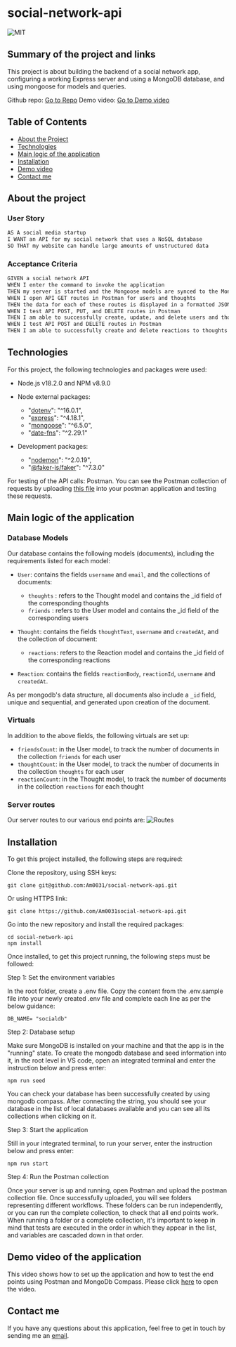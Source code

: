 # social-network-api

![MIT](https://img.shields.io/badge/License-MIT-blue)

## Summary of the project and links

This project is about building the backend of a social network app, configuring a working Express server and using a MongoDB database, and using mongoose for models and queries.

Github repo: [Go to Repo](https://github.com/Am0031/social-network-api/tree/dev)
Demo video: [Go to Demo video]()

## Table of Contents

- [About the Project](#about-the-project)
- [Technologies](#technologies)
- [Main logic of the application](#main-logic-of-the-application)
- [Installation](#installation)
- [Demo video](#demo-video-of-the-application)
- [Contact me](#contact-me)

## About the project

### User Story

```md
AS A social media startup
I WANT an API for my social network that uses a NoSQL database
SO THAT my website can handle large amounts of unstructured data
```

### Acceptance Criteria

```md
GIVEN a social network API
WHEN I enter the command to invoke the application
THEN my server is started and the Mongoose models are synced to the MongoDB database
WHEN I open API GET routes in Postman for users and thoughts
THEN the data for each of these routes is displayed in a formatted JSON
WHEN I test API POST, PUT, and DELETE routes in Postman
THEN I am able to successfully create, update, and delete users and thoughts in my database
WHEN I test API POST and DELETE routes in Postman
THEN I am able to successfully create and delete reactions to thoughts and add and remove friends to a user’s friend list
```

## Technologies

For this project, the following technologies and packages were used:

- Node.js v18.2.0 and NPM v8.9.0
- Node external packages:

  - "[dotenv](https://www.npmjs.com/package/dotenv)": "^16.0.1",
  - "[express](https://www.npmjs.com/package/express)": "^4.18.1",
  - "[mongoose](https://www.npmjs.com/package/mongoose)": "^6.5.0",
  - "[date-fns](https://www.npmjs.com/package/date-fns)": "^2.29.1"

- Development packages:
  - "[nodemon](https://www.npmjs.com/package/nodemon)": "^2.0.19",
  - "[@faker-js/faker](https://www.npmjs.com/package/@faker-js/faker)": "^7.3.0"

For testing of the API calls: Postman.
You can see the Postman collection of requests by uploading [this file]() into your postman application and testing these requests.

## Main logic of the application

### Database Models

Our database contains the following models (documents), including the requirements listed for each model:

- `User`: contains the fields `username` and `email`, and the collections of documents:

  - `thoughts` : refers to the Thought model and contains the \_id field of the corresponding thoughts
  - `friends` : refers to the User model and contains the \_id field of the corresponding users

- `Thought`: contains the fields `thoughtText`, `username` and `createdAt`, and the collection of document:

  - `reactions`: refers to the Reaction model and contains the \_id field of the corresponding reactions

- `Reaction`: contains the fields `reactionBody`, `reactionId`, `username` and `createdAt`.

As per mongodb's data structure, all documents also include a `_id` field, unique and sequential, and generated upon creation of the document.

### Virtuals

In addition to the above fields, the following virtuals are set up:

- `friendsCount`: in the User model, to track the number of documents in the collection `friends` for each user
- `thoughtCount`: in the User model, to track the number of documents in the collection `thoughts` for each user
- `reactionCount`: in the Thought model, to track the number of documents in the collection `reactions` for each thought

### Server routes

Our server routes to our various end points are:
![Routes]()

## Installation

To get this project installed, the following steps are required:

Clone the repository, using SSH keys:

```
git clone git@github.com:Am0031/social-network-api.git
```

Or using HTTPS link:

```
git clone https://github.com/Am0031social-network-api.git
```

Go into the new repository and install the required packages:

```
cd social-network-api
npm install
```

Once installed, to get this project running, the following steps must be followed:

Step 1: Set the environment variables

In the root folder, create a .env file. Copy the content from the .env.sample file into your newly created .env file and complete each line as per the below guidance:

```
DB_NAME= "socialdb"
```

Step 2: Database setup

Make sure MongoDB is installed on your machine and that the app is in the "running" state.
To create the mongodb database and seed information into it, in the root level in VS code, open an integrated terminal and enter the instruction below and press enter:

```
npm run seed
```

You can check your database has been successfully created by using mongodb compass. After connecting the string, you should see your database in the list of local databases available and you can see all its collections when clicking on it.

Step 3: Start the application

Still in your integrated terminal, to run your server, enter the instruction below and press enter:

```
npm run start
```

Step 4: Run the Postman collection

Once your server is up and running, open Postman and upload the postman collection file.
Once successfully uploaded, you will see folders representing different workflows. These folders can be run independently, or you can run the complete collection, to check that all end points work.
When running a folder or a complete collection, it's important to keep in mind that tests are executed in the order in which they appear in the list, and variables are cascaded down in that order.

## Demo video of the application

This video shows how to set up the application and how to test the end points using Postman and MongoDb Compass.
Please click [here]() to open the video.

## Contact me

If you have any questions about this application, feel free to get in touch by sending me an [email](mailto:amelie.pira@gmail.com).
